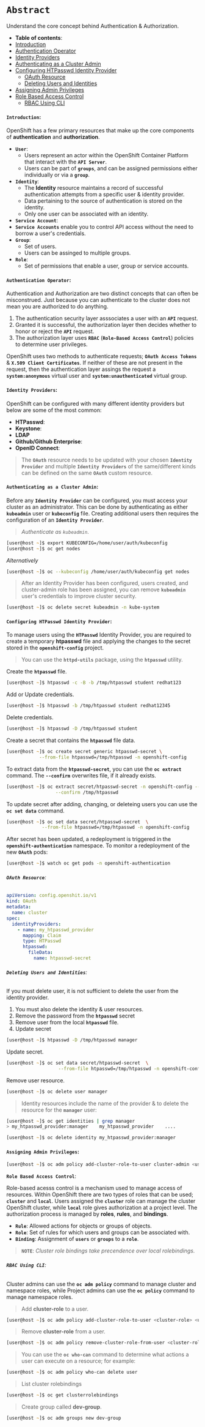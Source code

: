 # **`Abstract`**

Understand the core concept behind Authentication & Authorization.
-  **Table of contents**:
  - [Introduction](#introduction)
  - [Authentication Operator](#authentication-operator)
  - [Identity Providers](#identity-providers)
  - [Authenticating as a Cluster Admin](#authenticating-as-as-cluster-admin)
  - [Configuring HTPasswd Identity Provider](#identity-providers)
    - [OAuth Resource](#oauth-resource)
    - [Deleting Users and Identities](#deleting-users)
  - [Assigning Admin Privileges](#assigning-admin-privileges)
  - [Role Based Access Control](#role-based-access-control)
    - [RBAC Using CLI](#rbac-using-cli)
#### **`Introduction`**:
OpenShift has a few primary resources that make up the core components of **authentication** and **authorization**.
- **`User`**:
  - Users represent an actor within the OpenShift Container Platform that interact with the **`API Server`**. 
  - Users can be part of **`groups`**, and can be assigned permissions either individually or via a **`group`**.
- **`Identity`**:
  - The **Identity** resource maintains a record of successful authentication attempts from a specific user & identity provider.
  - Data pertaining to the source of authentication is stored on the identity.
  - Only one user can be associated with an identity. 
- **`Service Account`**:
 - **`Service Accounts`** enable you to control API access without the need to borrow a user's credentials.
- **`Group`**:
  - Set of users.
  - Users can be assinged to multiple groups.
- **`Role`**:
  - Set of permissions that enable a user, group or service accounts.
#### **`Authentication Operator`**:
Authentication and Authorization are two distinct concepts that can often be misconstrued. Just because you can authenticate to the cluster does not mean you are authorized to do anything. 
1. The authentication security layer asssociates a user with an **`API`** request. 
2. Granted it is successful, the authorization layer then decides whether to honor or reject the **`API`** request.
3. The authorization layer uses **`RBAC`** (**`Role-Based Access Control`**) policies to determine user privileges.

OpenShift uses two methods to authenticate requests; **`OAuth Access Tokens`** & **`X.509 Client Certificates`**. If neither of these are not present in the request, then the authentication layer assings the request a **`system:anonymous`** virtual user and **`system:unauthenticated`** virtual group.
#### **`Identity Providers`**:
OpenShift can be configured with many different identity providers but below are some of the most common:
- **HTPasswd**:
- **Keystone**:
- **LDAP**
- **Github/Github Enterprise**:
- **OpenID Connect**:

> The **`OAuth`** resource needs to be updated with your chosen **`Identity Provider`** and multiple **`Identity Providers`** of the same/different kinds can be defined on the same **`OAuth`** custom resource.
#### **`Authenticating as a Cluster Admin`**:

Before any **`Identity Provider`** can be configured, you must access your cluster as an administrator. This can be done by authenticating as either **`kubeadmin`** user or **`kubeconfig`** file. Creating additional users then requires the configuration of an **`Identity Provider`**.
> *Authenticate as `kubeadmin`*.

```zsh
[user@host ~]$ export KUBECONFIG=/home/user/auth/kubeconfig
[user@host ~]$ oc get nodes

```
 *Alternatively*
```zsh
[user@host ~]$ oc --kubeconfig /home/user/auth/kubeconfig get nodes
 ```
 > After an Identity Provider has been configured, users created, and cluster-admin role has been assigned, you can remove **`kubeadmin`** user's credentials to improve cluster security.
```zsh
[user@host ~]$ oc delete secret kubeadmin -n kube-system
```
#### **`Configuring HTPasswd Identity Provider`**:
To manage users using the **`HTPasswd`** Identity Provider, you are required to create a temporary **htpasswd** file and applying the changes to the secret stored in the **`openshift-config`** project.
> You can use the **`httpd-utils`** package, using the **`htpasswd`** utility.

Create the **`htpasswd`** file.
```zsh
[user@host ~]$ htpasswd -c -B -b /tmp/htpasswd student redhat123
```
Add or Update credentials.
```zsh
[user@host ~]$ htpasswd -b /tmp/htpasswd student redhat12345
```
Delete credentials.
```zsh
[user@host ~]$ htpasswd -D /tmp/htpasswd student
```
Create a secret that contains the **`htpasswd`** file data.
```zsh
[user@host ~]$ oc create secret generic htpasswd-secret \
            --from-file htpasswd=/tmp/htpasswd -n openshift-config
```
To extract data from the **`htpasswd-secret`**, you can use the **`oc extract`** command. The **`--confirm`** overwrites file, if it already exists.
```zsh
[user@host ~]$ oc extract secret/htpasswd-secret -n openshift-config --to /tmp/ \
                  --confirm /tmp/htpasswd
```
To update secret after adding, changing, or deleteing users you can use the **`oc set data`** command.
```zsh
[user@host ~]$ oc set data secret/htpasswd-secret  \
             --from-file htpasswd=/tmp/htpasswd -n openshift-config
```
After secret has been updated, a redeployment is triggered in the **`openshift-authentication`** namespace. To monitor a redeployment of the new **`OAuth`** pods:
```zsh
[user@host ~]$ watch oc get pods -n openshift-authentication
``` 
###### **`OAuth Resource`**:
```yaml
apiVersion: config.openshit.io/v1
kind: OAuth
metadata:
  name: cluster
spec:
  identityProviders:
    - name: my_htpasswd_provider  
      mapping: Claim  
      type: HTPasswd
      htpasswd:
        fileData:
          name: htpasswd-secret
```
###### **`Deleting Users and Identities`**:
If you must delete  user, it is not sufficient to delete the user from the identity provider. 
1. You must also delete the identity & user resources.
2. Remove the password from the **`htpasswd`** secret
3. Remove user from the local **`htpasswd`** file.
4. Update secret
```zsh
[user@host ~]$ htpasswd -D /tmp/htpasswd manager
```
Update secret.
```zsh
[user@host ~]$ oc set data secret/htpasswd-secret  \
                   --from-file htpasswd=/tmp/htpasswd -n openshift-config
```
Remove user resource.
```zsh
[user@host ~]$ oc delete user manager 
```

> Identity resources include the name of the provider & to delete the resource for the **`manager`** user:
```zsh
[user@host ~]$ oc get identities | grep manager
> my_htpasswd_provider:manager    my_htpasswd_provider    ....

[user@host ~]$ oc delete identity my_htpasswd_provider:manager
```
#### **`Assigning Admin Privileges`**:
```zsh
[user@host ~]$ oc adm policy add-cluster-role-to-user cluster-admin <user_name>
```
**`Role Based Access Control`**:

Role-based acesss control is a mechanism used to manage access of resources. Within OpenShift there are two types of roles that can be used; **`cluster`** and **`local`**. Users assigned the **`cluster`** role can manage the cluster OpenShift cluster, while **`local`** role gives authorization at a project level. The authorization process is managed by **roles**, **rules**, and **bindings**.
- **`Rule`**: Allowed actions for objects or groups of objects.
- **`Role`**: Set of rules for which users and groups can be associated with.
- **`Binding`**: Assignment of **`users`** or **`groups`** to a **`role`**.

> **`NOTE`**: *Cluster role bindings take precendence over local rolebindings.*

###### **`RBAC Using CLI`**:
Cluster admins can use the **`oc adm policy`** command to manage cluster and namespace roles, while Project admins can use the **`oc policy`** command to manage namespace roles.
> Add **cluster-role** to a user.

```zsh
[user@host ~]$ oc adm policy add-cluster-role-to-user <cluster-role> <username>
```
> Remove **cluster-role** from a user.

```zsh
[user@host ~]$ oc adm policy remove-cluster-role-from-user <cluster-role> <username>
```
> You can use the **`oc who-can`** command to determine what actions a user can execute on a resource; for example:

```zsh
[user@host ~]$ oc adm policy who-can delete user
```

> List cluster rolebindings

```zsh
[user@host ~]$ oc get clusterrolebindings
```
> Create group called **dev-group**.

```zsh
[user@host ~]$ oc adm groups new dev-group
```



















